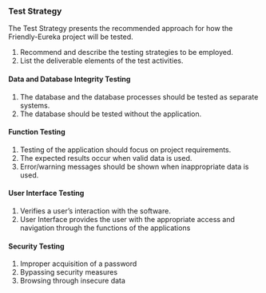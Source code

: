 ### Test Strategy

The Test Strategy presents the recommended approach for how the Friendly-Eureka project will be tested.

1. Recommend and describe the testing strategies to be employed.  
1. List the deliverable elements of the test activities.  

####  Data and Database Integrity Testing

1. The database and the database processes should be tested as separate systems.  
1. The database should be tested without the application.  

####  Function Testing

1. Testing of the application should focus on project requirements.
1. The expected results occur when valid data is used.
1. Error/warning messages should be shown when inappropriate data is used.

####  User Interface Testing

1. Verifies a user’s interaction with the software. 
1. User Interface provides the user with the appropriate access and navigation through the functions of the applications

#### Security Testing
1. Improper acquisition of a password
1. Bypassing security measures
1. Browsing through insecure data